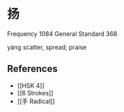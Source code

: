 # 扬
Frequency 1084
General Standard 368

yáng
scatter, spread; praise

## References
- [[HSK 4]]
- [[6 Strokes]]
- [[手 Radical]]